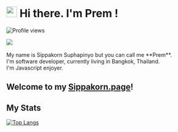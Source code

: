 # <img src="https://github.com/TheDudeThatCode/TheDudeThatCode/blob/master/Assets/Hi.gif" width="28px"> Hi there. I'm Prem !
![Profile views](https://komarev.com/ghpvc/?username=sippakorn-prem&color=lightgrey)

<a href="https://github.com/TheDudeThatCode/TheDudeThatCode/blob/master/Assets/dino.gif">
  <img align="center" src="https://github.com/TheDudeThatCode/TheDudeThatCode/blob/master/Assets/dino.gif"/>
</a>
<br><br>
My name is Sippakorn Suphapinyo but you can call me **Prem**.<br>
I'm software developer, currently living in  Bangkok, Thailand.<br>
I'm Javascript enjoyer.

## Welcome to my [Sippakorn.page](https://sippakorn.page)!

## My Stats

[![Top Langs](https://github-readme-stats.vercel.app/api/top-langs/?username=sippakorn-prem&layout=compact&theme=github_dark_dimmed)](https://github.com/sippakorn-prem)
